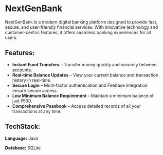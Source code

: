 <!DOCTYPE html>
<html lang="en">
<head>
    <meta charset="UTF-8">
    <meta name="viewport" content="width=device-width, initial-scale=1.0">
    <title>NextGenBank</title>
</head>
<body>
    <h1>NextGenBank</h1>
    <p>NextGenBank is a modern digital banking platform designed to provide fast, secure, and user-friendly financial services. With innovative technology and customer-centric features, it offers seamless banking experiences for all users.</p>
    
 <h2>Features:</h2>
    <ul>
        <li><strong>Instant Fund Transfers</strong> – Transfer money quickly and securely between accounts.</li>
        <li><strong>Real-time Balance Updates</strong> – View your current balance and transaction history in real-time.</li>
        <li><strong>Secure Login</strong> – Multi-factor authentication and Firebase integration ensure secure access.</li>
        <li><strong>Low Minimum Balance Requirement</strong> – Maintain a minimum balance of just ₹500.</li>
        <li><strong>Comprehensive Passbook</strong> – Access detailed records of all your transactions at any time.</li>
    </ul>

 <h2>TechStack:</h2>
    <p><strong>Language:</strong> Java</p>
    <p><strong>Database:</strong> SQLite</p>
</body>
</html>
